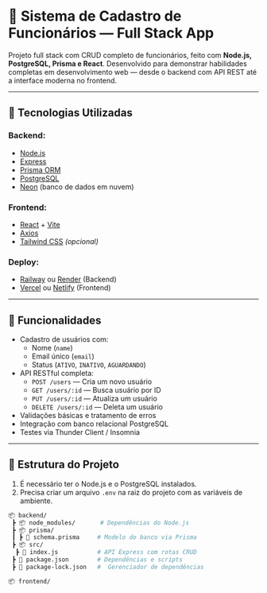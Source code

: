 # 💼 Sistema de Cadastro de Funcionários — Full Stack App

Projeto full stack com CRUD completo de funcionários, feito com **Node.js, PostgreSQL, Prisma e React**. Desenvolvido para demonstrar habilidades completas em desenvolvimento web — desde o backend com API REST até a interface moderna no frontend.

---

## 🧰 Tecnologias Utilizadas

### Backend:

- [Node.js](https://nodejs.org/)
- [Express](https://expressjs.com/)
- [Prisma ORM](https://www.prisma.io/)
- [PostgreSQL](https://www.postgresql.org/)
- [Neon](https://neon.tech/) (banco de dados em nuvem)

### Frontend:

- [React](https://reactjs.org/) + [Vite](https://vitejs.dev/)
- [Axios](https://axios-http.com/)
- [Tailwind CSS](https://tailwindcss.com/) _(opcional)_

### Deploy:

- [Railway](https://railway.app/) ou [Render](https://render.com/) (Backend)
- [Vercel](https://vercel.com/) ou [Netlify](https://www.netlify.com/) (Frontend)

---

## 🚀 Funcionalidades

- Cadastro de usuários com:
  - Nome (`name`)
  - Email único (`email`)
  - Status (`ATIVO`, `INATIVO`, `AGUARDANDO`)
- API RESTful completa:
  - `POST /users` — Cria um novo usuário
  - `GET /users/:id` — Busca usuário por ID
  - `PUT /users/:id` — Atualiza um usuário
  - `DELETE /users/:id` — Deleta um usuário
- Validações básicas e tratamento de erros
- Integração com banco relacional PostgreSQL
- Testes via Thunder Client / Insomnia

---

## 📂 Estrutura do Projeto

1. É necessário ter o Node.js e o PostgreSQL instalados.
2. Precisa criar um arquivo `.env` na raiz do projeto com as variáveis de ambiente.

```bash
📦 backend/
 ┣ 📦 node_modules/       # Dependências do Node.js
 ┣ 📦 prisma/
 ┃ ┣ 📜 schema.prisma     # Modelo do banco via Prisma
 ┣ 📦 src/
  ┣ 📜 index.js           # API Express com rotas CRUD
 ┣ 📜 package.json        # Dependências e scripts
 ┣ 📜 package-lock.json   #  Gerenciador de dependências

📦 frontend/
```
